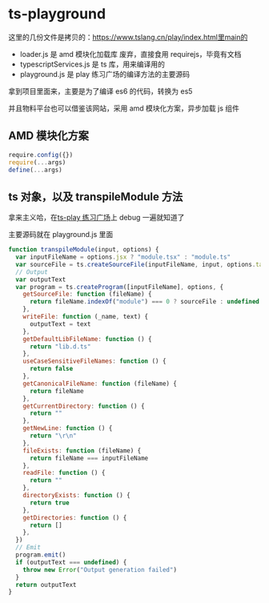 # ts-playground

这里的几份文件是拷贝的：https://www.tslang.cn/play/index.html里main的

- loader.js 是 amd 模块化加载库
  废弃，直接食用 requirejs，毕竟有文档
- typescriptServices.js 是 ts 库，用来编译用的
- playground.js 是 play 练习广场的编译方法的主要源码

拿到项目里面来，主要是为了编译 es6 的代码，转换为 es5

并且物料平台也可以借鉴该网站，采用 amd 模块化方案，异步加载 js 组件

## AMD 模块化方案

```javascript
require.config({})
require(...args)
define(...args)
```

## ts 对象，以及 transpileModule 方法

拿来主义哈，在[ts-play 练习广场](https://www.tslang.cn/play/index.html)上 debug 一遍就知道了

主要源码就在 playground.js 里面

```javascript
function transpileModule(input, options) {
  var inputFileName = options.jsx ? "module.tsx" : "module.ts"
  var sourceFile = ts.createSourceFile(inputFileName, input, options.target || ts.ScriptTarget.ES5)
  // Output
  var outputText
  var program = ts.createProgram([inputFileName], options, {
    getSourceFile: function (fileName) {
      return fileName.indexOf("module") === 0 ? sourceFile : undefined
    },
    writeFile: function (_name, text) {
      outputText = text
    },
    getDefaultLibFileName: function () {
      return "lib.d.ts"
    },
    useCaseSensitiveFileNames: function () {
      return false
    },
    getCanonicalFileName: function (fileName) {
      return fileName
    },
    getCurrentDirectory: function () {
      return ""
    },
    getNewLine: function () {
      return "\r\n"
    },
    fileExists: function (fileName) {
      return fileName === inputFileName
    },
    readFile: function () {
      return ""
    },
    directoryExists: function () {
      return true
    },
    getDirectories: function () {
      return []
    },
  })
  // Emit
  program.emit()
  if (outputText === undefined) {
    throw new Error("Output generation failed")
  }
  return outputText
}
```
